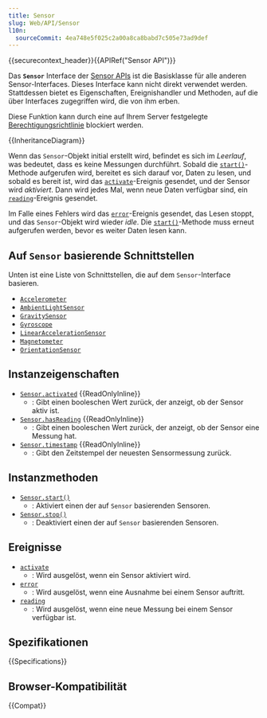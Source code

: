 ```yaml
---
title: Sensor
slug: Web/API/Sensor
l10n:
  sourceCommit: 4ea748e5f025c2a00a8ca8babd7c505e73ad9def
---
```


{{securecontext_header}}{{APIRef("Sensor API")}}

Das **`Sensor`** Interface der [Sensor APIs](/de/docs/Web/API/Sensor_APIs) ist die Basisklasse für alle anderen Sensor-Interfaces. Dieses Interface kann nicht direkt verwendet werden. Stattdessen bietet es Eigenschaften, Ereignishandler und Methoden, auf die über Interfaces zugegriffen wird, die von ihm erben.

Diese Funktion kann durch eine auf Ihrem Server festgelegte [Berechtigungsrichtlinie](/de/docs/Web/HTTP/Permissions_Policy) blockiert werden.

{{InheritanceDiagram}}

Wenn das `Sensor`-Objekt initial erstellt wird, befindet es sich im _Leerlauf_, was bedeutet, dass es keine Messungen durchführt. Sobald die [`start()`](/de/docs/Web/API/Sensor/start)-Methode aufgerufen wird, bereitet es sich darauf vor, Daten zu lesen, und sobald es bereit ist, wird das [`activate`](/de/docs/Web/API/Sensor/activate_event)-Ereignis gesendet, und der Sensor wird _aktiviert_. Dann wird jedes Mal, wenn neue Daten verfügbar sind, ein [`reading`](/de/docs/Web/API/Sensor/reading_event)-Ereignis gesendet.

Im Falle eines Fehlers wird das [`error`](/de/docs/Web/API/Sensor/error_event)-Ereignis gesendet, das Lesen stoppt, und das `Sensor`-Objekt wird wieder _idle_. Die [`start()`](/de/docs/Web/API/Sensor/start)-Methode muss erneut aufgerufen werden, bevor es weiter Daten lesen kann.

## Auf `Sensor` basierende Schnittstellen

Unten ist eine Liste von Schnittstellen, die auf dem `Sensor`-Interface basieren.

- [`Accelerometer`](/de/docs/Web/API/Accelerometer)
- [`AmbientLightSensor`](/de/docs/Web/API/AmbientLightSensor)
- [`GravitySensor`](/de/docs/Web/API/GravitySensor)
- [`Gyroscope`](/de/docs/Web/API/Gyroscope)
- [`LinearAccelerationSensor`](/de/docs/Web/API/LinearAccelerationSensor)
- [`Magnetometer`](/de/docs/Web/API/Magnetometer)
- [`OrientationSensor`](/de/docs/Web/API/OrientationSensor)

## Instanzeigenschaften

- [`Sensor.activated`](/de/docs/Web/API/Sensor/activated) {{ReadOnlyInline}}
  - : Gibt einen booleschen Wert zurück, der anzeigt, ob der Sensor aktiv ist.
- [`Sensor.hasReading`](/de/docs/Web/API/Sensor/hasReading) {{ReadOnlyInline}}
  - : Gibt einen booleschen Wert zurück, der anzeigt, ob der Sensor eine Messung hat.
- [`Sensor.timestamp`](/de/docs/Web/API/Sensor/timestamp) {{ReadOnlyInline}}
  - : Gibt den Zeitstempel der neuesten Sensormessung zurück.

## Instanzmethoden

- [`Sensor.start()`](/de/docs/Web/API/Sensor/start)
  - : Aktiviert einen der auf `Sensor` basierenden Sensoren.
- [`Sensor.stop()`](/de/docs/Web/API/Sensor/stop)
  - : Deaktiviert einen der auf `Sensor` basierenden Sensoren.

## Ereignisse

- [`activate`](/de/docs/Web/API/Sensor/activate_event)
  - : Wird ausgelöst, wenn ein Sensor aktiviert wird.
- [`error`](/de/docs/Web/API/Sensor/error_event)
  - : Wird ausgelöst, wenn eine Ausnahme bei einem Sensor auftritt.
- [`reading`](/de/docs/Web/API/Sensor/reading_event)
  - : Wird ausgelöst, wenn eine neue Messung bei einem Sensor verfügbar ist.

## Spezifikationen

{{Specifications}}

## Browser-Kompatibilität

{{Compat}}
